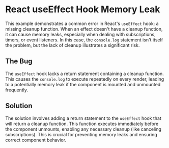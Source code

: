 # React useEffect Hook Memory Leak

This example demonstrates a common error in React's `useEffect` hook: a missing cleanup function.  When an effect doesn't have a cleanup function, it can cause memory leaks, especially when dealing with subscriptions, timers, or event listeners.  In this case, the `console.log` statement isn't itself the problem, but the lack of cleanup illustrates a significant risk.

## The Bug
The `useEffect` hook lacks a return statement containing a cleanup function.  This causes the `console.log` to execute repeatedly on every render, leading to a potentially memory leak if the component is mounted and unmounted frequently.

## Solution
The solution involves adding a return statement to the `useEffect` hook that will return a cleanup function. This function executes immediately before the component unmounts, enabling any necessary cleanup (like canceling subscriptions).  This is crucial for preventing memory leaks and ensuring correct component behavior.
